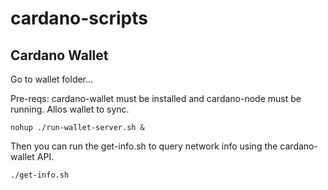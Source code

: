 # cardano-scripts

## Cardano Wallet

Go to wallet folder...

Pre-reqs: cardano-wallet must be installed and cardano-node must be running. Allos wallet to sync.

```
nohup ./run-wallet-server.sh &
```

Then you can run the get-info.sh to query network info using the cardano-wallet API. 

```
./get-info.sh
```
